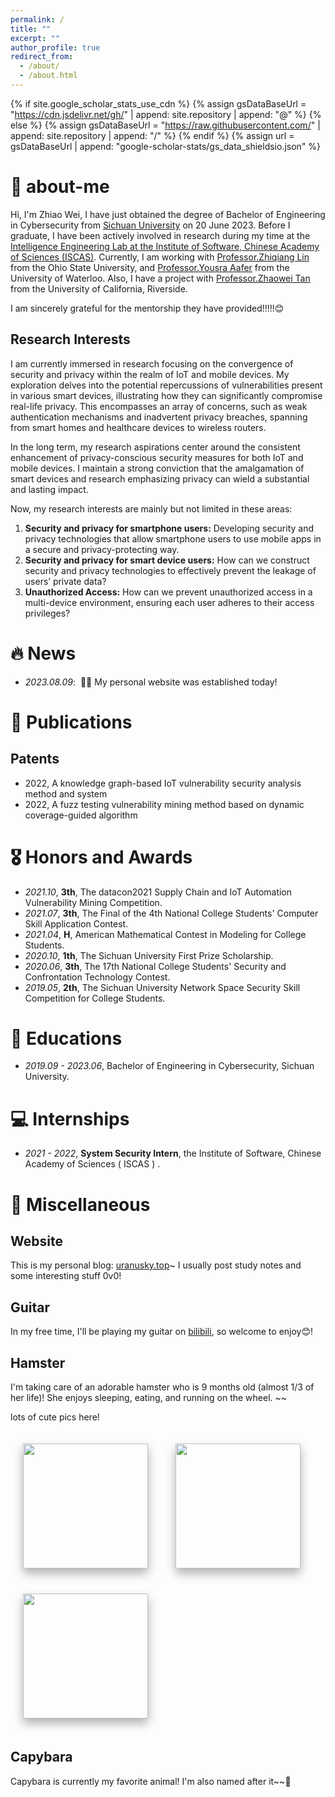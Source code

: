 ```yaml
---
permalink: /
title: ""
excerpt: ""
author_profile: true
redirect_from: 
  - /about/
  - /about.html
---
```


{% if site.google_scholar_stats_use_cdn %}
{% assign gsDataBaseUrl = "https://cdn.jsdelivr.net/gh/" | append: site.repository | append: "@" %}
{% else %}
{% assign gsDataBaseUrl = "https://raw.githubusercontent.com/" | append: site.repository | append: "/" %}
{% endif %}
{% assign url = gsDataBaseUrl | append: "google-scholar-stats/gs_data_shieldsio.json" %}

<span class='anchor' id='about-me'></span>

# 🐣 about-me

Hi, I'm Zhiao Wei, I have just obtained the degree of Bachelor of Engineering in Cybersecurity from <a href="https://www.scu.edu.cn/">Sichuan University</a> on 20 June 2023. Before I graduate, I have been actively involved in research during my time at the <a href="http://www.is.cas.cn/">Intelligence Engineering Lab at the Institute of Software, Chinese Academy of Sciences (ISCAS)</a>. Currently, I am working with <a href="https://web.cse.ohio-state.edu/~lin.3021/">Professor.Zhiqiang Lin</a> from the Ohio State University, and <a href="https://cs.uwaterloo.ca/~yaafer/">Professor.Yousra Aafer</a> from the University of Waterloo</a>. Also, I have a project with <a href="https://cs.ucr.edu/~ztan/">Professor.Zhaowei Tan</a> from the University of California, Riverside.

I am sincerely grateful for the mentorship they have provided!!!!!😊

<h2>Research Interests</h2>
I am currently immersed in research focusing on the convergence of security and privacy within the realm of IoT and mobile devices. My exploration delves into the potential repercussions of vulnerabilities present in various smart devices, illustrating how they can significantly compromise real-life privacy. This encompasses an array of concerns, such as weak authentication mechanisms and inadvertent privacy breaches, spanning from smart homes and healthcare devices to wireless routers.

In the long term, my research aspirations center around the consistent enhancement of privacy-conscious security measures for both IoT and mobile devices. I maintain a strong conviction that the amalgamation of smart devices and research emphasizing privacy can wield a substantial and lasting impact.

Now, my research interests are mainly but not limited in these areas:
<ol>
  <li><b>Security and privacy for smartphone users:</b> Developing security and privacy technologies that allow smartphone users to use mobile apps in a secure and privacy-protecting way.</li>
  <li><b>Security and privacy for smart device users:</b> How can we construct security and privacy technologies to effectively prevent the leakage of users’ private data?</li>
  <li><b>Unauthorized Access:</b> How can we prevent unauthorized access in a multi-device environment, ensuring each user adheres to their access privileges? </li>
</ol>

# 🔥 News
- *2023.08.09*: &nbsp;🎉🎉 My personal website was established today! 

# 📝 Publications 

<h2>Patents</h2>
  <ul>
      <li>2022, A knowledge graph-based IoT vulnerability security analysis method and system</li>
      <li>2022, A fuzz testing vulnerability mining method based on dynamic coverage-guided algorithm</li>
  </ul>


<!-- <div class='paper-box'><div class='paper-box-image'><div><div class="badge">CVPR 2016</div><img src='images/500x300.png' alt="sym" width="100%"></div></div>
<div class='paper-box-text' markdown="1">

<!-- [Deep Residual Learning for Image Recognition](https://openaccess.thecvf.com/content_cvpr_2016/papers/He_Deep_Residual_Learning_CVPR_2016_paper.pdf) -->

<!-- **Kaiming He**, Xiangyu Zhang, Shaoqing Ren, Jian Sun -->

<!-- [**Project**](https://scholar.google.com/citations?view_op=view_citation&hl=zh-CN&user=DhtAFkwAAAAJ&citation_for_view=DhtAFkwAAAAJ:ALROH1vI_8AC) <strong><span class='show_paper_citations' data='DhtAFkwAAAAJ:ALROH1vI_8AC'></span></strong>
- Lorem ipsum dolor sit amet, consectetur adipiscing elit. Vivamus ornare aliquet ipsum, ac tempus justo dapibus sit amet. 
</div>
</div> -->

<!-- - [Lorem ipsum dolor sit amet, consectetur adipiscing elit. Vivamus ornare aliquet ipsum, ac tempus justo dapibus sit amet](https://github.com), A, B, C, **CVPR 2020** --> 

# 🎖 Honors and Awards
- *2021.10*, <b>3th</b>, The datacon2021 Supply Chain and IoT Automation Vulnerability Mining Competition. 
- *2021.07*, <b>3th</b>, The Final of the 4th National College Students' Computer Skill Application Contest. 
- *2021.04*, <b>H</b>, American Mathematical Contest in Modeling for College Students. 
- *2020.10*, <b>1th</b>, The Sichuan University First Prize Scholarship. 
- *2020.06*, <b>3th</b>, The 17th National College Students' Security and Confrontation Technology Contest. 
- *2019.05*, <b>2th</b>, The Sichuan University Network Space Security Skill Competition for College Students. 

# 📖 Educations
- *2019.09 - 2023.06*, Bachelor of Engineering in Cybersecurity, Sichuan University. 

<!-- # 💬 Invited Talks
- *2021.06*, Lorem ipsum dolor sit amet, consectetur adipiscing elit. Vivamus ornare aliquet ipsum, ac tempus justo dapibus sit amet. 
- *2021.03*, Lorem ipsum dolor sit amet, consectetur adipiscing elit. Vivamus ornare aliquet ipsum, ac tempus justo dapibus sit amet.  \| [\[video\]](https://github.com/) -->

# 💻 Internships
- *2021 - 2022*, <b>System Security Intern</b>, the Institute of Software, Chinese Academy of Sciences ( ISCAS ) . 

# 🐹 Miscellaneous
<h2>Website</h2>
This is my personal blog: <a href="https://www.uranusky.top">uranusky.top</a>~ I usually post study notes and some interesting stuff 0v0! 

<h2>Guitar</h2>
In my free time, I'll be playing my guitar on <a href="https://space.bilibili.com/20591488">bilibili</a>, so welcome to enjoy😊!
<h2>Hamster</h2>
I'm taking care of an adorable hamster who is 9 months old (almost 1/3 of her life)! She enjoys sleeping, eating, and running on the wheel. ~~ 

lots of cute pics here!
<style>
    .fixed-height {
        height: 200px; 
        width: auto; 
    }
    .floating-image {
    box-shadow: 0px 8px 15px rgba(0, 0, 0, 0.3);
    transition: all 0.3s ease-in-out; 

    margin: 20px;
}

.floating-image:hover {
    transform: translateY(-5px); 
    box-shadow: 0px 12px 20px rgba(0, 0, 0, 0.5); 
}
</style>

<img src="https://uranusky.s3.us-west-004.backblazeb2.com/pet/1691585421571.jpeg" class="fixed-height floating-image">
<img src="https://uranusky.s3.us-west-004.backblazeb2.com/pet/qq_pic_merged_1691585652930.jpg" class="fixed-height floating-image">
<img src="https://uranusky.s3.us-west-004.backblazeb2.com/pet/1691585439350.jpeg" class="fixed-height floating-image">



<h2>Capybara</h2>
Capybara is currently my favorite animal! I'm also named after it~~🥰
